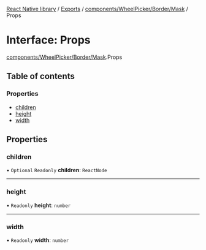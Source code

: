 [React Native library](../index.md) / [Exports](../modules.md) / [components/WheelPicker/Border/Mask](../modules/components_WheelPicker_Border_Mask.md) / Props

# Interface: Props

[components/WheelPicker/Border/Mask](../modules/components_WheelPicker_Border_Mask.md).Props

## Table of contents

### Properties

- [children](components_WheelPicker_Border_Mask.Props.md#children)
- [height](components_WheelPicker_Border_Mask.Props.md#height)
- [width](components_WheelPicker_Border_Mask.Props.md#width)

## Properties

### children

• `Optional` `Readonly` **children**: `ReactNode`

___

### height

• `Readonly` **height**: `number`

___

### width

• `Readonly` **width**: `number`
